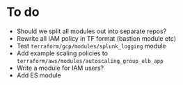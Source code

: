 # To do

- Should we split all modules out into separate repos?
- Rewrite all IAM policy in TF format (bastion module etc)
- Test `terraform/gcp/modules/splunk_logging` module
- Add example scaling policies to `terraform/aws/modules/autoscaling_group_elb_app`
- Write a module for IAM users?
- Add ES module
